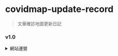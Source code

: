 # covidmap-update-record
> 文華確診地圖更新日記
### v1.0
<Details>
<Summary>網站運營</Summary>
<Pre>
- 網站初始化
- 基本功能完善
- 網頁框架
- 基本CSRF防禦
- 第三方紅隊測試
 </Pre>
 </Details>
